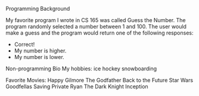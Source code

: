 Programming Background

My favorite program I wrote in CS 165 was called Guess the Number. The program randomly
selected a number between 1 and 100. The user would make a guess and the program would return
one of the following responses:
- Correct!
- My number is higher.
- My number is lower.

Non-programming Bio
My hobbies:
ice hockey
snowboarding

Favorite Movies:
Happy Gilmore
The Godfather
Back to the Future
Star Wars
Goodfellas
Saving Private Ryan
The Dark Knight
Inception

